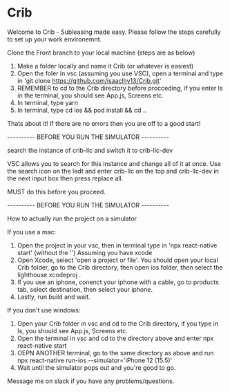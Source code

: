 # Crib

Welcome to Crib - Subleasing made easy. Please follow the steps carefully to set up your work environemnt.

Clone the Front branch to your local machine (steps are as below)
1. Make a folder locally and name it Crib (or whatever is easiest)
2. Open the foler in vsc (assuming you use VSC), open a terminal and type in 'git clone https://github.com/isaaclhy13/Crib.git'
3. REMEMBER to cd to the Crib directory before procceding, if you enter ls in the terminal, you should see App.js, Screens etc.
4. In terminal, type yarn
5. In terminal, type cd ios && pod install && cd ..


Thats about it! If there are no errors then you are off to a good start! 


---------- BEFORE YOU RUN THE SIMULATOR ----------

search the instance of crib-llc and switch it to crib-llc-dev

VSC allows you to search for this instance and change all of it at once. Use the search icon on the ledt and enter crib-llc on the top and 
crib-llc-dev in the next input box then press replace all.

MUST do this before you proceed.

---------- BEFORE YOU RUN THE SIMULATOR ----------


How to actually run the project on a simulator

If you use a mac:
1. Open the project in your vsc, then in terminal type in 'npx react-native start' (without the '')
Assuming you have xcode
2. Open Xcode, select 'open a project or file'. You should open your local Crib folder, go to the Crib directory, then open ios folder, then select the 
lighthouse.xcodeproj .
3. If you use an iphone, conenct your iphone with a cable, go to products tab, select destination, then select your iphone.
4. Lastly, run build and wait.

If you don't use windows:
1. Open your Crib folder in vsc and cd to the Crib directory, if you type in ls, you should see App.js, Screens etc.
2. Open the terminal in vsc and cd to the directory above and enter npx react-native start
3. OEPN ANOTHER terminal, go to the same directory as above and run npx react-native run-ios --simulator='iPhone 12 (15.5)' 
4. Wait until the simulator pops out and you're good to go.

Message me on slack if you have any problems/questions.

